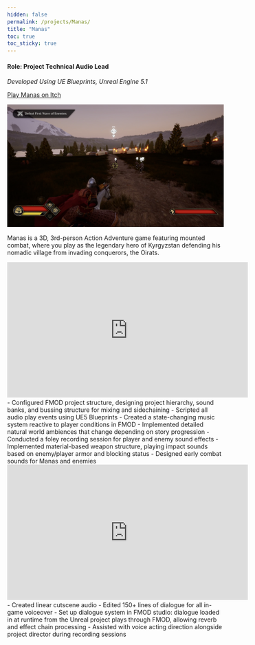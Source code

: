 ```yaml
---
hidden: false
permalink: /projects/Manas/
title: "Manas"
toc: true
toc_sticky: true
---
```


####  Role: Project Technical Audio Lead
*Developed Using UE Blueprints, Unreal Engine 5.1*
<div markdown="1">
  <a href="https://uscgames.itch.io/manas" class="btn btn--primary"><i class="fa-brands fa-itch-io"></i> Play Manas on Itch</a>
</div>

![Alt Text](/assets/images/Manas_Banner.png)

Manas is a 3D, 3rd-person Action Adventure game featuring mounted combat, where you play as the legendary hero of Kyrgyzstan defending his nomadic village from invading conquerors, the Oirats.

<iframe width="560" height="315" src="https://www.youtube.com/embed/vHO6T7LvVL8?si=JRYZdhE0UfFYZMEs" title="YouTube video player" frameborder="0" allow="accelerometer; autoplay; clipboard-write; encrypted-media; gyroscope; picture-in-picture; web-share" referrerpolicy="strict-origin-when-cross-origin" allowfullscreen></iframe>
- Configured FMOD project structure, designing project hierarchy, sound banks, and bussing structure for mixing and sidechaining
- Scripted all audio play events using UE5 Blueprints
- Created a state-changing music system reactive to player conditions in FMOD
- Implemented detailed natural world ambiences that change depending on story progression
- Conducted a foley recording session for player and enemy sound effects
- Implemented material-based weapon structure, playing impact sounds based on enemy/player armor and blocking status
- Designed early combat sounds for Manas and enemies

<iframe width="560" height="315" src="https://www.youtube.com/embed/wqtXwnrrxic?si=L286Quc5y9P_WDqU" title="YouTube video player" frameborder="0" allow="accelerometer; autoplay; clipboard-write; encrypted-media; gyroscope; picture-in-picture; web-share" referrerpolicy="strict-origin-when-cross-origin" allowfullscreen></iframe>
- Created linear cutscene audio
- Edited 150+ lines of dialogue for all in-game voiceover
- Set up dialogue system in FMOD studio: dialogue loaded in at runtime from the Unreal project plays through FMOD, allowing reverb and effect chain processing
- Assisted with voice acting direction alongside project director during recording sessions

<!-- <div style="display: flex; gap: 20px;"> -->
<!-- <div>
  <div>
    <h5>manas audio design demonstration</h5>
    <video width="640" height="360" controls><source src="/assets/videos/manas_audio.mp4" type="video/mp4">Your browser does not support the video tag. You can download the video by
      <a href="/assets/videos/manas_audio.mp4">clicking here</a>.
    </video>
  </div>
</div> -->
